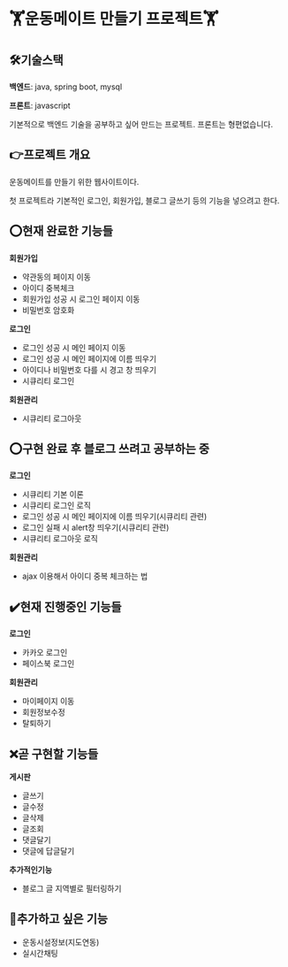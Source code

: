 # :weight_lifting:운동메이트 만들기 프로젝트:weight_lifting:

## :hammer_and_wrench:기술스택

**백엔드**: java, spring boot, mysql

**프론트**: javascript

기본적으로 백엔드 기술을 공부하고 싶어 만드는 프로젝트. 프론트는 형편없습니다.

## :point_right:프로젝트 개요

운동메이트를 만들기 위한 웹사이트이다. 

첫 프로젝트라 기본적인 로그인, 회원가입, 블로그 글쓰기 등의 기능을 넣으려고 한다.

## :o:현재 완료한 기능들

**회원가입**
- 약관동의 페이지 이동
- 아이디 중복체크
- 회원가입 성공 시 로그인 페이지 이동
- 비밀번호 암호화

**로그인**
- 로그인 성공 시 메인 페이지 이동
- 로그인 성공 시 메인 페이지에 이름 띄우기
- 아이디나 비밀번호 다를 시 경고 창 띄우기
- 시큐리티 로그인

**회원관리**
- 시큐리티 로그아웃

## :o:구현 완료 후 블로그 쓰려고 공부하는 중

**로그인**
- 시큐리티 기본 이론
- 시큐리티 로그인 로직
- 로그인 성공 시 메인 페이지에 이름 띄우기(시큐리티 관련)
- 로그인 실패 시 alert창 띄우기(시큐리티 관련)
- 시큐리티 로그아웃 로직

**회원관리**
- ajax 이용해서 아이디 중복 체크하는 법

## :heavy_check_mark:현재 진행중인 기능들

**로그인**
- 카카오 로그인
- 페이스북 로그인

**회원관리**
- 마이페이지 이동
- 회원정보수정
- 탈퇴하기

## :x:곧 구현할 기능들

**게시판**

- 글쓰기
- 글수정
- 글삭제
- 글조회
- 댓글달기
- 댓글에 답글달기

**추가적인기능**

- 블로그 글 지역별로 필터링하기

## 	:triangular_flag_on_post:추가하고 싶은 기능

- 운동시설정보(지도연동)
- 실시간채팅

